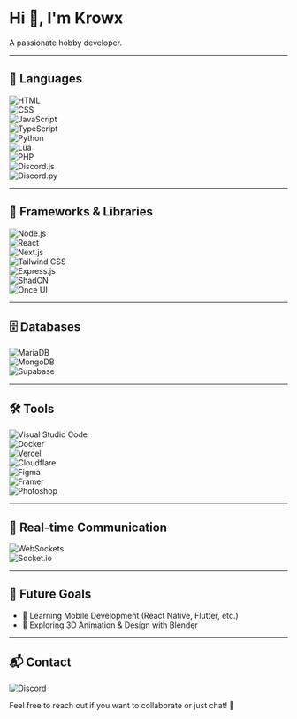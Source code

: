 # Hi 👋, I'm Krowx

A passionate hobby developer.

---

## 🔧 Languages  
![HTML](https://img.shields.io/badge/HTML5-6D28D9?style=for-the-badge&logo=html5&logoColor=white)  
![CSS](https://img.shields.io/badge/CSS3-6D28D9?style=for-the-badge&logo=css3&logoColor=white)  
![JavaScript](https://img.shields.io/badge/JavaScript-6D28D9?style=for-the-badge&logo=javascript&logoColor=white)  
![TypeScript](https://img.shields.io/badge/TypeScript-6D28D9?style=for-the-badge&logo=typescript&logoColor=white)  
![Python](https://img.shields.io/badge/Python-6D28D9?style=for-the-badge&logo=python&logoColor=white)  
![Lua](https://img.shields.io/badge/Lua-6D28D9?style=for-the-badge&logo=lua&logoColor=white)  
![PHP](https://img.shields.io/badge/PHP-6D28D9?style=for-the-badge&logo=php&logoColor=white)  
![Discord.js](https://img.shields.io/badge/Discord.js-6D28D9?style=for-the-badge&logo=discord&logoColor=white)  
![Discord.py](https://img.shields.io/badge/Discord.py-6D28D9?style=for-the-badge&logo=discord&logoColor=white)  

---

## 🚀 Frameworks & Libraries  
![Node.js](https://img.shields.io/badge/Node.js-6D28D9?style=for-the-badge&logo=nodedotjs&logoColor=white)  
![React](https://img.shields.io/badge/React-6D28D9?style=for-the-badge&logo=react&logoColor=white)  
![Next.js](https://img.shields.io/badge/Next.js-6D28D9?style=for-the-badge&logo=nextdotjs&logoColor=white)  
![Tailwind CSS](https://img.shields.io/badge/TailwindCSS-6D28D9?style=for-the-badge&logo=tailwindcss&logoColor=white)  
![Express.js](https://img.shields.io/badge/Express.js-6D28D9?style=for-the-badge&logo=express&logoColor=white)  
![ShadCN](https://img.shields.io/badge/ShadCN-6D28D9?style=for-the-badge&logo=vercel&logoColor=white)  
![Once UI](https://img.shields.io/badge/OnceUI-6D28D9?style=for-the-badge&logo=react&logoColor=white)  

---

## 🗄️ Databases  
![MariaDB](https://img.shields.io/badge/MariaDB-6D28D9?style=for-the-badge&logo=mariadb&logoColor=white)  
![MongoDB](https://img.shields.io/badge/MongoDB-6D28D9?style=for-the-badge&logo=mongodb&logoColor=white)  
![Supabase](https://img.shields.io/badge/Supabase-6D28D9?style=for-the-badge&logo=supabase&logoColor=white)  

---

## 🛠 Tools  
![Visual Studio Code](https://img.shields.io/badge/VS%20Code-6D28D9?style=for-the-badge&logo=visualstudiocode&logoColor=white)  
![Docker](https://img.shields.io/badge/Docker-6D28D9?style=for-the-badge&logo=docker&logoColor=white)  
![Vercel](https://img.shields.io/badge/Vercel-6D28D9?style=for-the-badge&logo=vercel&logoColor=white)  
![Cloudflare](https://img.shields.io/badge/Cloudflare-6D28D9?style=for-the-badge&logo=cloudflare&logoColor=white)  
![Figma](https://img.shields.io/badge/Figma-6D28D9?style=for-the-badge&logo=figma&logoColor=white)  
![Framer](https://img.shields.io/badge/Framer-6D28D9?style=for-the-badge&logo=framer&logoColor=white)  
![Photoshop](https://img.shields.io/badge/Photoshop-6D28D9?style=for-the-badge&logo=adobephotoshop&logoColor=white)  

---

## 🔄 Real-time Communication  
![WebSockets](https://img.shields.io/badge/WebSockets-6D28D9?style=for-the-badge&logo=websocket&logoColor=white)  
![Socket.io](https://img.shields.io/badge/Socket.io-6D28D9?style=for-the-badge&logo=socket.io&logoColor=white)  

---

## 🌟 Future Goals  
- 📱 Learning Mobile Development (React Native, Flutter, etc.)  
- 🎨 Exploring 3D Animation & Design with Blender  

---

## 📬 Contact  
[![Discord](https://img.shields.io/badge/Discord-6D28D9?style=for-the-badge&logo=discord&logoColor=white)](https://discord.com/users/1103038390481465434)  

Feel free to reach out if you want to collaborate or just chat! 🚀
